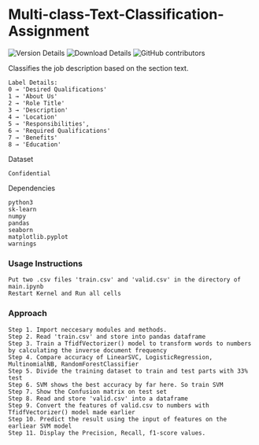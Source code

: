 # Multi-class-Text-Classification-Assignment

![Version Details](https://img.shields.io/badge/version-1.0-brightgreen.svg)
![Download Details](https://img.shields.io/github/downloads/mohitesh07/Multi-class-Text-Classification-Assignment/total.svg)
![GitHub contributors](https://img.shields.io/github/contributors/mohitesh07/Multi-class-Text-Classification-Assignment.svg)

Classifies the job description based on the section text.
```
Label Details:
0 → 'Desired Qualifications'
1 → 'About Us'
2 → 'Role Title'
3 → 'Description'
4 → 'Location'
5 → 'Responsibilities',
6 → 'Required Qualifications'
7 → 'Benefits'
8 → 'Education'
```

Dataset
```
Confidential
```

Dependencies
```
python3
sk-learn
numpy
pandas
seaborn
matplotlib.pyplot
warnings
```

### Usage Instructions

```
Put two .csv files 'train.csv' and 'valid.csv' in the directory of main.ipynb
Restart Kernel and Run all cells
```

### Approach

```
Step 1. Import neccesary modules and methods.
Step 2. Read 'train.csv' and store into pandas dataframe 
Step 3. Train a TfidfVectorizer() model to transform words to numbers by calculating the inverse document frequency
Step 4. Compare accuracy of LinearSVC, LogisticRegression, MultinomialNB, RandomForestClassifier
Step 5. Divide the training dataset to train and test parts with 33% test
Step 6. SVM shows the best accuracy by far here. So train SVM
Step 7. Show the Confusion matrix on test set
Step 8. Read and store 'valid.csv' into a dataframe
Step 9. Convert the features of valid.csv to numbers with TfidfVectorizer() model made earlier
Step 10. Predict the result using the input of features on the earliear SVM model
Step 11. Display the Precision, Recall, f1-score values.
```
